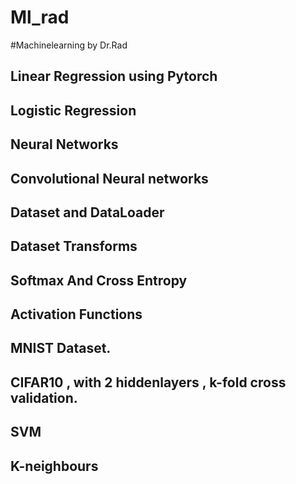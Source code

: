 # Ml_rad
#Machinelearning by Dr.Rad

## Linear Regression using Pytorch
## Logistic Regression  
## Neural Networks
## Convolutional Neural networks
## Dataset and DataLoader  
## Dataset Transforms  
## Softmax And Cross Entropy  
## Activation Functions  
## MNIST Dataset.   
## CIFAR10 , with 2 hiddenlayers , k-fold cross validation.  
## SVM  
## K-neighbours    

